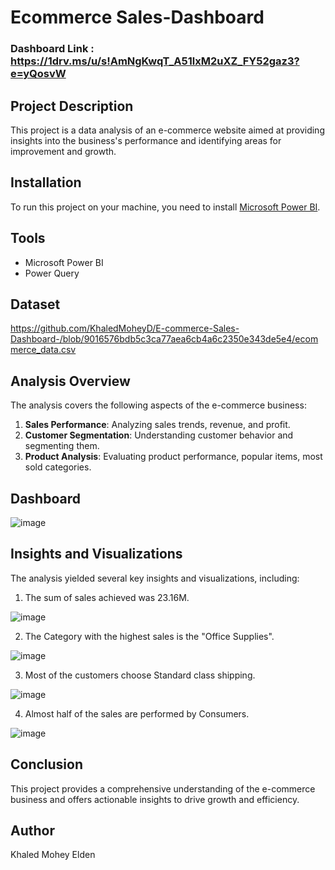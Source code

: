 # Ecommerce Sales-Dashboard

### Dashboard Link : https://1drv.ms/u/s!AmNgKwqT_A51lxM2uXZ_FY52gaz3?e=yQosvW

## Project Description

This project is a data analysis of an e-commerce website aimed at providing insights into the business's performance and identifying areas for improvement and growth.


## Installation

To run this project on your machine, you need to install [Microsoft Power BI](https://powerbi.microsoft.com/en-us/downloads/).

## Tools

- Microsoft Power BI
- Power Query

## Dataset

https://github.com/KhaledMoheyD/E-commerce-Sales-Dashboard-/blob/9016576bdb5c3ca77aea6cb4a6c2350e343de5e4/ecommerce_data.csv


## Analysis Overview

The analysis covers the following aspects of the e-commerce business:

1. **Sales Performance**: Analyzing sales trends, revenue, and profit.
2. **Customer Segmentation**: Understanding customer behavior and segmenting them.
3. **Product Analysis**: Evaluating product performance, popular items, most sold categories.

## Dashboard

![image](https://github.com/KhaledMoheyD/E-commerce-Sales-Dashboard-/assets/38184987/d2e10bce-2163-4819-a935-3deec8c9bc1f)


## Insights and Visualizations

The analysis yielded several key insights and visualizations, including:

1.  The sum of sales achieved was 23.16M.
 
   ![image](https://github.com/KhaledMoheyD/E-commerce-Sales-Dashboard-/assets/38184987/dfd6d854-14c7-4796-8352-8bb6a6cbcd8c)
   
2.  The Category with the highest sales is the "Office Supplies".
  
   ![image](https://github.com/KhaledMoheyD/E-commerce-Sales-Dashboard-/assets/38184987/a435b11b-9c59-4b40-b851-b8b8bb3055d0)

3. Most of the customers choose Standard class shipping.
 
  ![image](https://github.com/KhaledMoheyD/E-commerce-Sales-Dashboard-/assets/38184987/0539f338-b8cb-4198-a286-697be0675989)
   
4. Almost half of the sales are performed by Consumers.
   
  ![image](https://github.com/KhaledMoheyD/E-commerce-Sales-Dashboard-/assets/38184987/d7eac19d-2cad-473c-a7c9-8a511608ea74)


## Conclusion

This project provides a comprehensive understanding of the e-commerce business and offers actionable insights to drive growth and efficiency.

## Author

Khaled Mohey Elden

